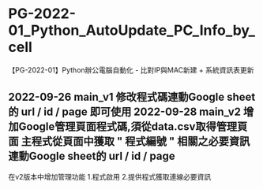 # PG-2022-01_Python_AutoUpdate_PC_Info_by_cell
【PG-2022-01】Python辦公電腦自動化 - 比對IP與MAC新建 + 系統資訊表更新

2022-09-26 main_v1 修改程式碼連動Google sheet的 url / id / page 即可使用
2022-09-28 main_v2 增加Google管理頁面程式碼,須從data.csv取得管理頁面 主程式從頁面中獲取 " 程式編號 " 相關之必要資訊  連動Google sheet的 url / id / page
--------------------------------------------------------------------------------------------------------------------------------------------------
在v2版本中增加管理功能
1.程式啟用
2.提供程式獲取連線必要資訊

